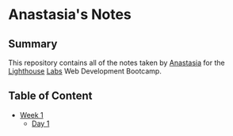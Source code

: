 # Anastasia's Notes
## Summary 

This repository contains all of the notes taken by [Anastasia](https://github.com/anaProdigy) for the  [Lighthouse](https://www.lighthouselabs.ca/) [Labs](https://www.lighthouselabs.ca/) Web Development Bootcamp.
## Table of Content
* [Week 1](/Week_1)
  * [Day 1](/Week_1/Day_1)
